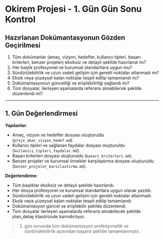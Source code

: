 # Okirem Projesi - 1. Gün Gün Sonu Kontrol

## Hazırlanan Dokümantasyonun Gözden Geçirilmesi

1. Tüm dokümanlar (amaç, vizyon, hedefler, kullanıcı tipleri, başarı kriterleri, benzer projeler) eksiksiz ve detaylı şekilde hazırlandı mı?
2. Her başlık profesyonel ve kurumsal standartlara uygun mu?
3. Sürdürülebilirlik ve uzun vadeli gelişim için gerekli noktalar atlanmadı mı?
4. Eksik veya yüzeysel kalan noktalar tespit edilip tamamlandı mı?
5. Dokümantasyonun güncelliği ve erişilebilirliği sağlandı mı?
6. Tüm dosyalar, ilerleyen aşamalarda referans alınabilecek şekilde düzenlendi mi?

---


## 1. Gün Değerlendirmesi

**Yapılanlar:**
- Amaç, vizyon ve hedefler dosyası oluşturuldu (`proje_amac_vizyon_hedef.md`).
- Kullanıcı tipleri ve sağlanan faydalar dosyası oluşturuldu (`kullanici_tipleri_faydalar.md`).
- Başarı kriterleri dosyası oluşturuldu (`basari_kriterleri.md`).
- Benzer projeler ve kurumsal örnekler karşılaştırma dosyası oluşturuldu (`benzer_projeler_karsilastirma.md`).

**Değerlendirme:**
- Tüm başlıklar eksiksiz ve detaylı şekilde hazırlandı.
- Her dosya profesyonel ve kurumsal standartlara uygun olarak yazıldı.
- Sürdürülebilirlik ve uzun vadeli gelişim için gerekli noktalar atlanmadı.
- Eksik veya yüzeysel kalan noktalar tespit edilip tamamlandı.
- Dokümantasyon güncel ve erişilebilir şekilde düzenlendi.
- Tüm dosyalar ilerleyen aşamalarda referans alınabilecek şekilde plan_detay klasöründe barındırılıyor.

> 1. gün sonunda tüm dokümantasyon profesyonellik ve sürdürülebilirlik açısından başarılı şekilde tamamlanmıştır.
